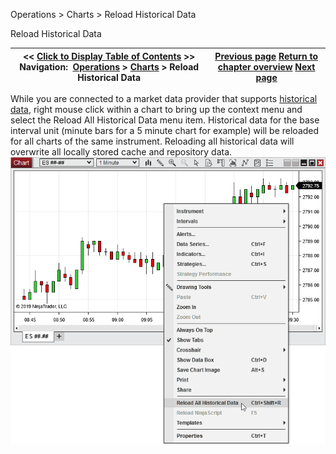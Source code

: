 ﻿
Operations \> Charts \> Reload Historical Data

Reload Historical Data

| \<\< [Click to Display Table of Contents](reload_historical_data.md) \>\> **Navigation:**     [Operations](operations.md) \> [Charts](charts.md) \> Reload Historical Data | [Previous page](chart_properties.md) [Return to chapter overview](charts.md) [Next page](how_bars_are_built.md) |
| --- | --- |
While you are connected to a market data provider that supports [historical data](data_by_provider.md), right mouse click within a chart to bring up the context menu and select the Reload All Historical Data menu item. Historical data for the base interval unit (minute bars for a 5 minute chart for example) will be reloaded for all charts of the same instrument. Reloading all historical data will overwrite all locally stored cache and repository data.
 
![ReloadHistoricalData](reloadhistoricaldata.png)
